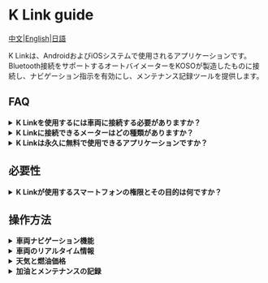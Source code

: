 # K Link guide

[中文](https://koso-app.github.io/KOSO-Apps/klink_how_to)|[English](https://koso-app.github.io/KOSO-Apps/klink_how_to_en)|[日語](https://koso-app.github.io/KOSO-Apps/klink_how_to_jp)



K Linkは、AndroidおよびiOSシステムで使用されるアプリケーションです。Bluetooth接続をサポートするオートバイメーターをKOSOが製造したものに接続し、ナビゲーション指示を有効にし、メンテナンス記録ツールを提供します。

## FAQ

<details> <summary> <b>K Linkを使用するには車両に接続する必要がありますか？</b></summary> <p>K Linkの一部の機能は、車両に接続する必要はありません。例えば、天気状況、油価状況の確認、メンテナンスや給油の記録などがこれに当たります。ただし、車両メーターのナビゲーション機能などは、スマートフォンアプリで車両に接続し、目的地を設定してから、ナビゲーション指示をメーターに表示する必要があります。</p> </details> 

<details> <summary> <b>K Linkに接続できるメーターはどの種類がありますか？</b></summary> <p>K Linkに接続できるメーターは、KOSOが製造したRX-5メーターのみです。関連する購入情報は、[KOSO公式ウェブサイト](https://www.koso.com.tw/)で確認するか、お問い合わせください。</p> </details> 

<details> <summary> <b>K Linkは永久に無料で使用できるアプリケーションですか？</b></summary> <p>K Linkは現在、無料で利用できますが、将来的には製品生産や商業販売戦略に応じて変更される可能性があります。</p> </details>



## 必要性

<details> <summary><b> K Linkが使用するスマートフォンの権限とその目的は何ですか？</b></summary> <p> K Linkが使用するスマートフォンの権限には、Bluetooth接続、スマートフォン位置情報の取得、スマートフォン位置情報のバックグラウンド実行などが含まれます。K LinkはBluetoothプロトコルを使用してウォッチとスマートフォンを接続するため、Bluetooth接続に関連する権限は必須です。これには、Bluetoothデバイスのスキャン、Bluetooth接続の管理などの権限が含まれます。スマートフォンの位置情報権限は、天気情報の取得、トラック記録、接続時に簡単な速度計算を提供するために使用されます。 </p> <p>K Linkが取得する位置情報は、他のユーザーと共有したり配布したりするために使用されることはありません。また、追跡などの目的に使用されることはなく、ユーザー自身が表示するためだけに提供されます。</p> </details>



## 操作方法

<details> <summary><b>車両ナビゲーション機能</b></summary> <p>K LinkはGoogleマップデータを使用してナビゲーションとアラートを提供し、車両とBluetooth接続を行うと、ナビゲーションのターンアラートがバイクのダッシュボードに表示されます。</p> <p>K Linkのナビゲーション機能に入ると、場所を検索するためのキーワード検索を使用するか、修理工場、ガソリンスタンド、駐車場の3つの事前設定されたオプションをクリックして、近くにある場所を検索できます。ナビゲーション目的地が選択されると、ナビゲーションが開始されます。スマートフォンが車両ウォッチに接続されている場合、ターンアラート、方向指示、次のターンまでの距離、到着時間の見積もりがウォッチに表示されます。</p> </details>

<details> <summary> <b>車両のリアルタイム情報</b></summary> <p>車両のメーターと接続すると、K LinkはBluetooth通信を介して、車速、回転数、燃費、残りのメンテナンスマイル数、バッテリー電圧、ギアポジション、および距離1と距離2のデータを含む、車両のリアルタイム情報を取得します。車両とオフラインの場合でも、これらの最新情報をアプリ内に保存します。そのため、アプリが接続状態にある場合でも、前回接続した後のデータを確認できます。 </p> </details> 

<details> <summary> <b>天気と燃油価格</b></summary> <p>K Linkを開くと、K Linkはネットワークを介して現在の位置の天気予報を取得し、直近24時間の気温と降雨量のトレンドグラフを描画します。 </p> <p> 燃油価格は中國石油公司が発表するリアルタイムの石油価格から取得されます。 </p> </details> 

<details> <summary> <b>加油とメンテナンスの記録</b></summary> <p>K Linkは、簡単な加油とメンテナンスの記録ツールを提供し、ユーザーは給油または車両メンテナンス時に価格やメンテナンス項目を記録して、メンテナンス履歴やトレンドを保存できます。 </p> </details>
